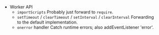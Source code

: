 * Worker API
    * `importScripts`
        Probably just forward to `require`.
    * `setTimeout` / `clearTimeout` / `setInterval` / `clearInterval`
        Forwarding to the default implementation.
    * `onerror` handler
        Catch runtime errors; also addEventListener 'error'.
